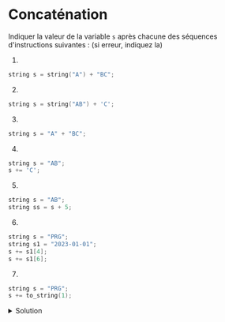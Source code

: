 # Concaténation 

Indiquer la valeur de la variable `s` après chacune des séquences d'instructions suivantes : (si erreur, indiquez la)


1.
~~~cpp
string s = string("A") + "BC";
~~~

2.
~~~cpp
string s = string("AB") + 'C';
~~~

3.
~~~cpp
string s = "A" + "BC";
~~~

4.
~~~cpp
string s = "AB";
s += 'C';
~~~

5.
~~~cpp
string s = "AB";
string ss = s + 5;
~~~
    
6.
~~~cpp
string s = "PRG";
string s1 = "2023-01-01";
s += s1[4]; 
s += s1[6];
~~~

7.
~~~cpp
string s = "PRG";
s += to_string(1);
~~~

<details>
<summary>Solution</summary>

1. ABC
2. ABC
3. erreur
4. ABC
5. erreur
6. PRG-1
7. PRG1

</details>
